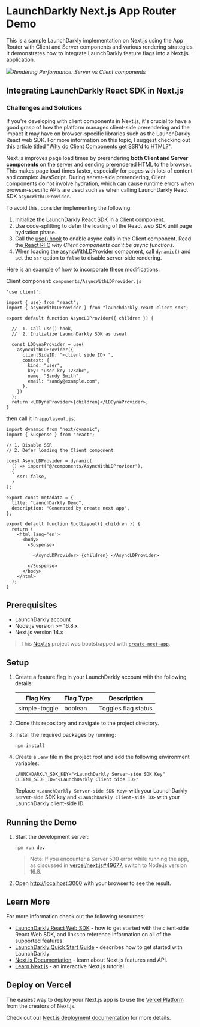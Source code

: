 # LaunchDarkly Next.js App Router Demo

This is a sample LaunchDarkly implementation on Next.js using the App Router with Client and Server components and various rendering strategies. It demonstrates how to integrate LaunchDarkly feature flags into a Next.js application.



![](img/overview.gif)*Rendering Performance: Server vs Client components*


##  Integrating LaunchDarkly React SDK in Next.js
### Challenges and Solutions


If you're developing with client components in Next.js, it's crucial to have a good grasp of how the platform manages client-side prerendering and the impact it may have on browser-specific libraries such as the LaunchDarkly React web SDK. For more information on this topic, I suggest checking out this article titled ["Why do Client Components get SSR'd to HTML?"](https://github.com/reactwg/server-components/discussions/4).


Next.js improves page load times by prerendering **both Client and Server components** on the server and sending prerendered HTML to the browser.  This makes page load times faster, especially for pages with lots of content and complex JavaScript.
 During server-side prerendering, Client components do not involve hydration, which can cause runtime errors when browser-specific APIs are used such as when calling LaunchDarkly React SDK `asyncWithLDProvider`.

To avoid this, consider implementing the following:

1. Initialize the LaunchDarkly React SDK in a Client component.
2. Use code-splitting to defer the loading of the React web SDK until page hydration phase.
3. Call the [use() hook](https://github.com/acdlite/rfcs/blob/first-class-promises/text/0000-first-class-support-for-promises.md#usepromise) to enable async calls in the Client component. Read the[ React RFC](https://github.com/acdlite/rfcs/blob/first-class-promises/text/0000-first-class-support-for-promises.md#why-cant-client-components-be-async-functions) *why Client components can't be async functions.*
4. When loading the asyncWithLDProvider component, call `dynamic()` and set the `ssr` option to `false` to disable server-side rendering.

Here is an example of how to incorporate these modifications:

 Client component: `components/AsyncWithLDProvider.js`
```
'use client';

import { use} from "react";
import { asyncWithLDProvider } from "launchdarkly-react-client-sdk";

export default function AsyncLDProvider({ children }) {
 
  //  1. Call use() hook,
  //  2. Initialize LaunchDarkly SDK as usual

  const LDDynaProvider = use(
    asyncWithLDProvider({
      clientSideID: "<client side ID> ",
      context: {
        kind: "user",
        key: "user-key-123abc",
        name: "Sandy Smith",
        email: "sandy@example.com",
      },
    })
  );
  return <LDDynaProvider>{children}</LDDynaProvider>;
}
```

then call it in  `app/layout.js`:

```
import dynamic from "next/dynamic";
import { Suspense } from "react";

// 1. Disable SSR
// 2. Defer loading the Client component

const AsyncLDProvider = dynamic(
  () => import("@/components/AsyncWithLDProvider"),
  {
    ssr: false,
  }
);

export const metadata = {
  title: "LaunchDarkly Demo",
  description: "Generated by create next app",
};

export default function RootLayout({ children }) {
  return (
    <html lang='en'>
      <body>
        <Suspense>
          
          <AsyncLDProvider> {children} </AsyncLDProvider>

        </Suspense>
      </body>
    </html>
  );
}
```


## Prerequisites
- LaunchDarkly account
- Node.js version >= 16.8.x
- Next.js version 14.x
  
>This [Next.js](https://nextjs.org/) project was bootstrapped with [`create-next-app`](https://github.com/vercel/next.js/tree/canary/packages/create-next-app).



## Setup
1. Create a feature flag in your LaunchDarkly account with the following details:

   | Flag Key      | Flag Type | Description         |
   | ------------- | --------- | ------------------- |
   | simple-toggle | boolean   | Toggles flag status |

2. Clone this repository and navigate to the project directory.
3. Install the required packages by running:

    ```
    npm install
    ```
4. Create a `.env` file in the project root and add the following environment variables:
    ```
    LAUNCHDARKLY_SDK_KEY="<LaunchDarkly Server-side SDK Key"
    CLIENT_SIDE_ID="<LaunchDarkly Client Side ID>"
    ```
    Replace `<LaunchDarkly Server-side SDK Key>` with your LaunchDarkly server-side SDK key and `<LaunchDarkly Client-side ID>` with your LaunchDarkly client-side ID.

## Running the Demo

1. Start the development server:

    ```
    npm run dev
    ```
    > Note: If you encounter a Server 500 error while running the app, as discussed in [vercel/next.js#49677](https://github.com/vercel/next.js/issues/49677), switch to Node.js version 16.8.
2. Open [http://localhost:3000](http://localhost:3000) with your browser to see the result.


## Learn More

For more information check out the following resources:
- [LaunchDarkly React Web SDK](https://docs.launchdarkly.com/sdk/client-side/react/react-web) - how to get started with the client-side React Web SDK, and links to reference information on all of the supported features.
- [LaunchDarkly Quick Start Guide](https://docs.launchdarkly.com/home/getting-started) - describes how to get started with LaunchDarkly
- [Next.js Documentation](https://nextjs.org/docs) - learn about Next.js features and API.
- [Learn Next.js](https://nextjs.org/learn) - an interactive Next.js tutorial.
  




## Deploy on Vercel

The easiest way to deploy your Next.js app is to use the [Vercel Platform](https://vercel.com/new?utm_medium=default-template&filter=next.js&utm_source=create-next-app&utm_campaign=create-next-app-readme) from the creators of Next.js.

Check out our [Next.js deployment documentation](https://nextjs.org/docs/deployment) for more details.
